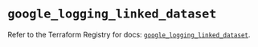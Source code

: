 # `google_logging_linked_dataset`

Refer to the Terraform Registry for docs: [`google_logging_linked_dataset`](https://registry.terraform.io/providers/hashicorp/google-beta/6.34.0/docs/resources/google_logging_linked_dataset).
